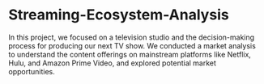 # Streaming-Ecosystem-Analysis
In this project, we focused on a television studio and the decision-making process for producing our next TV show. We conducted a market analysis to understand the content offerings on mainstream platforms like Netflix, Hulu, and Amazon Prime Video, and explored potential market opportunities. 
